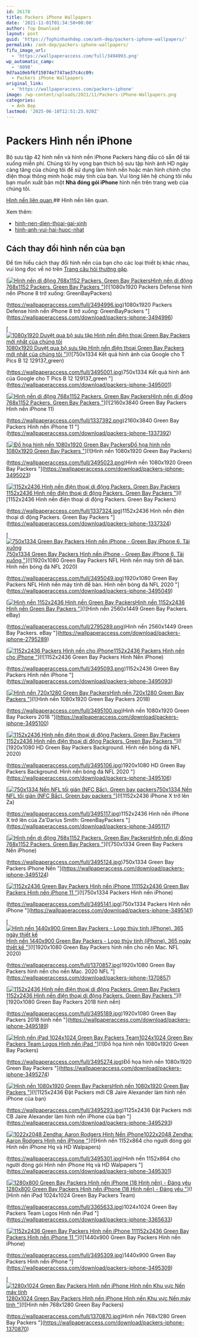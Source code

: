```yaml
---
id: 26178
title: Packers iPhone Wallpapers
date: '2021-11-01T01:34:50+00:00'
author: Top Download
layout: post
guid: 'https://Tophinhanhdep.com/anh-dep/packers-iphone-wallpapers/'
permalink: /anh-dep/packers-iphone-wallpapers/
fifu_image_url:
  - 'https://wallpaperaccess.com/full/3494993.png'
wp_automatic_camp:
  - '8098'
9d7aa10ebf6f15074e7747ae37c4cc09:
  - Packers iPhone Wallpapers
original_link:
  - 'https://wallpaperaccess.com/packers-iphone'
image: /wp-content/uploads/2021/11/Packers-iPhone-Wallpapers.png
categories:
  - Ảnh Đẹp
lastmod: '2025-06-10T12:51:25.920Z'
---
```

# Packers Hình nền iPhone

Bộ sưu tập 42 hình nền và hình nền iPhone Packers hàng đầu có sẵn để tải xuống miễn phí. Chúng tôi hy vọng bạn thích bộ sưu tập hình ảnh HD ngày càng tăng của chúng tôi để sử dụng làm hình nền hoặc màn hình chính cho điện thoại thông minh hoặc máy tính của bạn. Vui lòng liên hệ chúng tôi nếu bạn muốn xuất bản một **Nhà đóng gói iPhone** hình nền trên trang web của chúng tôi.

[Hình nền liên quan ](#related) ## Hình nền liên quan.

   
 Xem thêm:

   
- [hinh-nen-dien-thoai-gai-xinh](https://tophinhanhdep.com/hinh-nen-dep/hinh-nen-dien-thoai-gai-xinh/)
- [hinh-anh-vui-hai-huoc-nhat](https://tophinhanhdep.com/anh-hai-huoc/hinh-anh-vui-hai-huoc-nhat/)

## Cách thay đổi hình nền của bạn

Để tìm hiểu cách thay đổi hình nền của bạn cho các loại thiết bị khác nhau, vui lòng đọc về nó trên [Trang câu hỏi thường gặp](https://tophinhanhdep.com/faq/).

  
[[![Hình nền di động 768x1152 Packers.  Green Bay Packers](https://wallpaperaccess.com/full/3494993.png)Hình nền di động 768x1152 Packers. Green Bay Packers "](https://wallpaperaccess.com/download/packers-iphone-3494993)](![1080x1920 Packers Defense hình nền iPhone 8 trở xuống: GreenBayPackers)

(https://wallpaperaccess.com/full/3494996.jpg)1080x1920 Packers Defense hình nền iPhone 8 trở xuống: GreenBayPackers "](https://wallpaperaccess.com/download/packers-iphone-3494996)

[[![1080x1920 Duyệt qua bộ sưu tập Hình nền điện thoại Green Bay Packers mới nhất của chúng tôi](https://wallpaperaccess.com/full/764207.jpg)1080x1920 Duyệt qua bộ sưu tập Hình nền điện thoại Green Bay Packers mới nhất của chúng tôi "](https://wallpaperaccess.com/download/packers-iphone-764207)](![750x1334 Kết quả hình ảnh của Google cho T Pics B 12 129137_green)

(https://wallpaperaccess.com/full/3495001.jpg)750x1334 Kết quả hình ảnh của Google cho T Pics B 12 129137\_green "](https://wallpaperaccess.com/download/packers-iphone-3495001)

[[![Hình nền di động 768x1152 Packers.  Green Bay Packers](https://wallpaperaccess.com/full/3495007.jpg)Hình nền di động 768x1152 Packers. Green Bay Packers "](https://wallpaperaccess.com/download/packers-iphone-3495007)](![2160x3840 Green Bay Packers Hình nền iPhone 11)

(https://wallpaperaccess.com/full/1337392.png)2160x3840 Green Bay Packers Hình nền iPhone 11 "](https://wallpaperaccess.com/download/packers-iphone-1337392)

[[![Đồ họa hình nền 1080x1920 Green Bay Packers](https://wallpaperaccess.com/full/3495012.jpg)Đồ họa hình nền 1080x1920 Green Bay Packers "](https://wallpaperaccess.com/download/packers-iphone-3495012)](![Hình nền 1080x1920 Green Bay Packers)

(https://wallpaperaccess.com/full/3495023.png)Hình nền 1080x1920 Green Bay Packers "](https://wallpaperaccess.com/download/packers-iphone-3495023)

[[![1152x2436 Hình nền điện thoại di động Packers.  Green Bay Packers](https://wallpaperaccess.com/full/3365518.png)1152x2436 Hình nền điện thoại di động Packers. Green Bay Packers "](https://wallpaperaccess.com/download/packers-iphone-3365518)](![1152x2436 Hình nền điện thoại di động Packers.  Green Bay Packers)

(https://wallpaperaccess.com/full/1337324.jpg)1152x2436 Hình nền điện thoại di động Packers. Green Bay Packers "](https://wallpaperaccess.com/download/packers-iphone-1337324)

[[![750x1334 Green Bay Packers Hình nền iPhone - Green Bay iPhone 6, Tải xuống](https://wallpaperaccess.com/full/3495042.png)750x1334 Green Bay Packers Hình nền iPhone - Green Bay iPhone 6, Tải xuống "](https://wallpaperaccess.com/download/packers-iphone-3495042)](![1920x1080 Green Bay Packers NFL Hình nền máy tính để bàn.  Hình nền bóng đá NFL 2020)

(https://wallpaperaccess.com/full/3495049.jpg)1920x1080 Green Bay Packers NFL Hình nền máy tính để bàn. Hình nền bóng đá NFL 2020 "](https://wallpaperaccess.com/download/packers-iphone-3495049)

[[![Hình nền 1152x2436 Hình nền Green Bay Packers](https://wallpaperaccess.com/full/3365638.jpg)Hình nền 1152x2436 Hình nền Green Bay Packers "](https://wallpaperaccess.com/download/packers-iphone-3365638)](![Hình nền 2560x1449 Green Bay Packers.  eBay)

(https://wallpaperaccess.com/full/2795289.png)Hình nền 2560x1449 Green Bay Packers. eBay "](https://wallpaperaccess.com/download/packers-iphone-2795289)

[[![1152x2436 Packers Hình nền cho iPhone](https://wallpaperaccess.com/full/3495053.jpg)1152x2436 Packers Hình nền cho iPhone "](https://wallpaperaccess.com/download/packers-iphone-3495053)](![1152x2436 Green Bay Packers Hình Nền iPhone)

(https://wallpaperaccess.com/full/3495093.png)1152x2436 Green Bay Packers Hình nền iPhone "](https://wallpaperaccess.com/download/packers-iphone-3495093)

[[![Hình nền 720x1280 Green Bay Packers](https://wallpaperaccess.com/full/1370892.jpg)Hình nền 720x1280 Green Bay Packers "](https://wallpaperaccess.com/download/packers-iphone-1370892)](![Hình nền 1080x1920 Green Bay Packers 2018)

(https://wallpaperaccess.com/full/3495100.jpg)Hình nền 1080x1920 Green Bay Packers 2018 "](https://wallpaperaccess.com/download/packers-iphone-3495100)

[[![1152x2436 Hình nền điện thoại di động Packers.  Green Bay Packers](https://wallpaperaccess.com/full/1337323.jpg)1152x2436 Hình nền điện thoại di động Packers. Green Bay Packers "](https://wallpaperaccess.com/download/packers-iphone-1337323)](![1920x1080 HD Green Bay Packers Background.  Hình nền bóng đá NFL 2020)

(https://wallpaperaccess.com/full/3495106.jpg)1920x1080 HD Green Bay Packers Background. Hình nền bóng đá NFL 2020 "](https://wallpaperaccess.com/download/packers-iphone-3495106)

[[![750x1334 Nền NFL tối giản (NFC Bắc).  Green bay packers](https://wallpaperaccess.com/full/3495111.png)750x1334 Nền NFL tối giản (NFC Bắc). Green bay packers "](https://wallpaperaccess.com/download/packers-iphone-3495111)](![1152x2436 iPhone X trở lên Za)

(https://wallpaperaccess.com/full/3495117.jpg)1152x2436 Hình nền iPhone X trở lên của Za'Darius Smith: GreenBayPackers "](https://wallpaperaccess.com/download/packers-iphone-3495117)

[[![Hình nền di động 768x1152 Packers.  Green Bay Packers](https://wallpaperaccess.com/full/3495118.jpg)Hình nền di động 768x1152 Packers. Green Bay Packers "](https://wallpaperaccess.com/download/packers-iphone-3495118)](![750x1334 Green Bay Packers Nền iPhone)

(https://wallpaperaccess.com/full/3495124.jpg)750x1334 Green Bay Packers iPhone Nền "](https://wallpaperaccess.com/download/packers-iphone-3495124)

[[![1152x2436 Green Bay Packers Hình nền iPhone 11](https://wallpaperaccess.com/full/3495130.jpg)1152x2436 Green Bay Packers Hình nền iPhone 11 "](https://wallpaperaccess.com/download/packers-iphone-3495130)](![750x1334 Packers Hình nền iPhone)

(https://wallpaperaccess.com/full/3495141.jpg)750x1334 Packers Hình nền iPhone "](https://wallpaperaccess.com/download/packers-iphone-3495141)

[[![Hình nền 1440x900 Green Bay Packers - Logo thủy tinh (iPhone).  365 ngày thiết kế](https://wallpaperaccess.com/full/3495167.png)Hình nền 1440x900 Green Bay Packers - Logo thủy tinh (iPhone). 365 ngày thiết kế "](https://wallpaperaccess.com/download/packers-iphone-3495167)](![1920x1080 Green Bay Packers hình nền cho nền Mac.  NFL 2020)

(https://wallpaperaccess.com/full/1370857.jpg)1920x1080 Green Bay Packers hình nền cho nền Mac. 2020 NFL "](https://wallpaperaccess.com/download/packers-iphone-1370857)

[[![1152x2436 Hình nền điện thoại di động Packers.  Green Bay Packers](https://wallpaperaccess.com/full/1337320.jpg)1152x2436 Hình nền điện thoại di động Packers. Green Bay Packers "](https://wallpaperaccess.com/download/packers-iphone-1337320)](![1920x1080 Green Bay Packers 2018 hình nền)

(https://wallpaperaccess.com/full/3495189.jpg)1920x1080 Green Bay Packers 2018 hình nền "](https://wallpaperaccess.com/download/packers-iphone-3495189)

[[![Hình nền iPad 1024x1024 Green Bay Packers Team](https://wallpaperaccess.com/full/3495197.jpg)1024x1024 Green Bay Packers Team Logos Hình nền iPad "](https://wallpaperaccess.com/download/packers-iphone-3495197)](![Đồ họa hình nền 1080x1920 Green Bay Packers)

(https://wallpaperaccess.com/full/3495274.jpg)Đồ họa hình nền 1080x1920 Green Bay Packers "](https://wallpaperaccess.com/download/packers-iphone-3495274)

[[![Hình nền 1080x1920 Green Bay Packers](https://wallpaperaccess.com/full/3495286.jpg)Hình nền 1080x1920 Green Bay Packers "](https://wallpaperaccess.com/download/packers-iphone-3495286)](![1125x2436 Đặt Packers mới CB Jaire Alexander làm hình nền iPhone của bạn)

(https://wallpaperaccess.com/full/3495293.jpg)1125x2436 Đặt Packers mới CB Jaire Alexander làm hình nền iPhone của bạn "](https://wallpaperaccess.com/download/packers-iphone-3495293)

[[![1022x2048 Zendha: Aaron Rodgers Hình Nền iPhone](https://wallpaperaccess.com/full/3495299.jpg)1022x2048 Zendha: Aaron Rodgers Hình nền iPhone "](https://wallpaperaccess.com/download/packers-iphone-3495299)](![Hình nền 1152x864 cho người đóng gói Hình nền iPhone Hq và HD Walpapers)

(https://wallpaperaccess.com/full/3495301.jpg)Hình nền 1152x864 cho người đóng gói Hình nền iPhone Hq và HD Walpapers "](https://wallpaperaccess.com/download/packers-iphone-3495301)

[[![1280x800 Green Bay Packers Hình nền iPhone (18 Hình nền) - Đáng yêu](https://wallpaperaccess.com/full/3495303.jpg)1280x800 Green Bay Packers Hình nền iPhone (18 Hình nền) - Đáng yêu "](https://wallpaperaccess.com/download/packers-iphone-3495303)](![Hình nền iPad 1024x1024 Green Bay Packers Team)

(https://wallpaperaccess.com/full/3365633.jpg)1024x1024 Green Bay Packers Team Logos Hình nền iPad "](https://wallpaperaccess.com/download/packers-iphone-3365633)

[[![1152x2436 Green Bay Packers Hình nền iPhone 11](https://wallpaperaccess.com/full/3495308.png)1152x2436 Green Bay Packers Hình nền iPhone 11 "](https://wallpaperaccess.com/download/packers-iphone-3495308)](![1440x900 Green Bay Packers Hình nền iPhone)

(https://wallpaperaccess.com/full/3495309.jpg)1440x900 Green Bay Packers Hình nền iPhone "](https://wallpaperaccess.com/download/packers-iphone-3495309)

[[![1280x1024 Green Bay Packers Hình nền iPhone Hình nền Khu vực Nền máy tính](https://wallpaperaccess.com/full/3495317.jpg)1280x1024 Green Bay Packers Hình nền iPhone Hình nền Khu vực Nền máy tính "](https://wallpaperaccess.com/download/packers-iphone-3495317)](![Hình nền 768x1280 Green Bay Packers)

(https://wallpaperaccess.com/full/1370870.jpg)Hình nền 768x1280 Green Bay Packers "](https://wallpaperaccess.com/download/packers-iphone-1370870)

